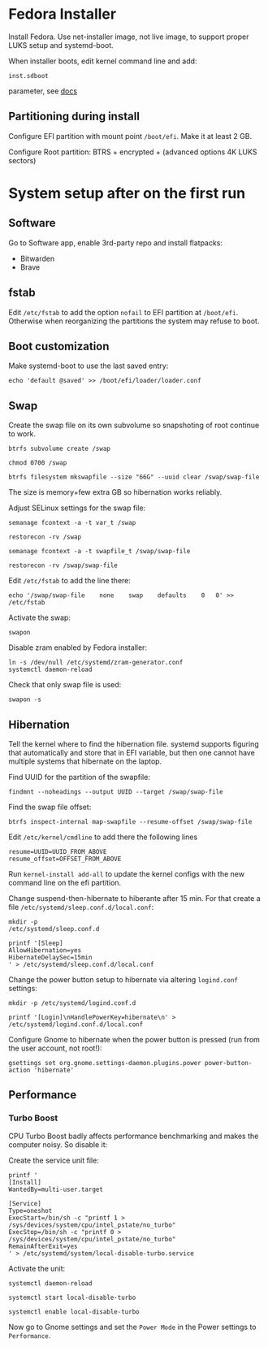 
# Fedora Installer

Install Fedora. Use net-installer image, not live image, to support
proper LUKS setup and systemd-boot.

When installer boots, edit kernel command line and add:
```
inst.sdboot
```
parameter, see [docs](https://anaconda-installer.readthedocs.io/en/latest/boot-options.html#inst-sdboot)

## Partitioning during install

Configure EFI partition with mount point `/boot/efi`. Make it at least 2 GB.

Configure Root partition: BTRS + encrypted + (advanced options 4K LUKS sectors)

# System setup after on the first run

## Software

Go to Software app, enable 3rd-party repo and install flatpacks:

* Bitwarden
* Brave

## fstab

Edit `/etc/fstab` to add the option `nofail` to EFI partition at
`/boot/efi`. Otherwise when reorganizing the partitions the system may
refuse to boot.

## Boot customization

Make systemd-boot to use the last saved entry:

```
echo 'default @saved' >> /boot/efi/loader/loader.conf
```

## Swap

Create the swap file on its own subvolume so snapshoting of root
continue to work.

```
btrfs subvolume create /swap

chmod 0700 /swap

btrfs filesystem mkswapfile --size "66G" --uuid clear /swap/swap-file
```

The size is memory+few extra GB so hibernation works reliably.

Adjust SELinux settings for the swap file:

```
semanage fcontext -a -t var_t /swap

restorecon -rv /swap

semanage fcontext -a -t swapfile_t /swap/swap-file

restorecon -rv /swap/swap-file
```

Edit `/etc/fstab` to add the line there:

```
echo '/swap/swap-file    none    swap    defaults    0   0' >> /etc/fstab
```

Activate the swap:

```
swapon
```

Disable zram enabled by Fedora installer:

```
ln -s /dev/null /etc/systemd/zram-generator.conf
systemctl daemon-reload
```

Check that only swap file is used:

```
swapon -s
```

## Hibernation

Tell the kernel where to find the hibernation file. systemd supports
figuring that automatically and store that in EFI variable, but then
one cannot have multiple systems that hibernate on the laptop.

Find UUID for the partition of the swapfile:

```
findmnt --noheadings --output UUID --target /swap/swap-file
```

Find the swap file offset:

```
btrfs inspect-internal map-swapfile --resume-offset /swap/swap-file
```

Edit `/etc/kernel/cmdline` to add there the following lines

```
resume=UUID=UUID_FROM_ABOVE
resume_offset=OFFSET_FROM_ABOVE
```

Run `kernel-install add-all` to update the kernel configs with the new
command line on the efi partition.

Change suspend-then-hibernate to hiberante after 15 min. For that
create a file `/etc/systemd/sleep.conf.d/local.conf`:

```
mkdir -p
/etc/systemd/sleep.conf.d

printf '[Sleep]
AllowHibernation=yes
HibernateDelaySec=15min
' > /etc/systemd/sleep.conf.d/local.conf
```

Change the power button setup to hibernate via altering `logind.conf`
settings:

```
mkdir -p /etc/systemd/logind.conf.d

printf '[Login]\nHandlePowerKey=hibernate\n' > /etc/systemd/logind.conf.d/local.conf
```

Configure Gnome to hibernate when the power button is pressed (run from
the user account, not root!):

```
gsettings set org.gnome.settings-daemon.plugins.power power-button-action 'hibernate'
```

## Performance

### Turbo Boost

CPU Turbo Boost badly affects performance benchmarking and makes the computer noisy. So disable it:

Create the service unit file:

```
printf '
[Install]
WantedBy=multi-user.target

[Service]
Type=oneshot
ExecStart=/bin/sh -c "printf 1 > /sys/devices/system/cpu/intel_pstate/no_turbo"
ExecStop=/bin/sh -c "printf 0 > /sys/devices/system/cpu/intel_pstate/no_turbo"
RemainAfterExit=yes
' > /etc/systemd/system/local-disable-turbo.service
```

Activate the unit:

```
systemctl daemon-reload

systemctl start local-disable-turbo

systemctl enable local-disable-turbo
```

Now go to Gnome settings and set the `Power Mode` in the Power settings to `Performance`.
